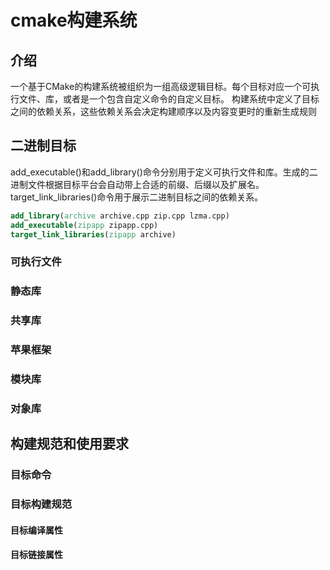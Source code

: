 # cmake构建系统

## 介绍
一个基于CMake的构建系统被组织为一组高级逻辑目标。每个目标对应一个可执行文件、库，或者是一个包含自定义命令的自定义目标。
构建系统中定义了目标之间的依赖关系，这些依赖关系会决定构建顺序以及内容变更时的重新生成规则

## 二进制目标
add_executable()和add_library()命令分别用于定义可执行文件和库。生成的二进制文件根据目标平台会自动带上合适的前缀、后缀以及扩展名。
target_link_libraries()命令用于展示二进制目标之间的依赖关系。
```cmake
add_library(archive archive.cpp zip.cpp lzma.cpp)
add_executable(zipapp zipapp.cpp)
target_link_libraries(zipapp archive)
```

### 可执行文件

### 静态库

### 共享库

### 苹果框架

### 模块库

### 对象库

## 构建规范和使用要求

### 目标命令

### 目标构建规范


#### 目标编译属性

#### 目标链接属性